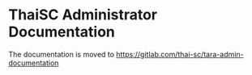 # ThaiSC Administrator Documentation

The documentation is moved to https://gitlab.com/thai-sc/tara-admin-documentation
